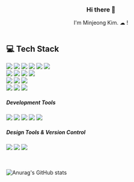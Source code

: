 <div align=center>
  <h3>Hi there 👋 </h3>
I'm Minjeong Kim. ☁ !
<br><br>
</div>


## 💻 Tech Stack

<div> 
  <img src="https://img.shields.io/badge/html5-E34F26?style=flat-square&logo=html5&logoColor=white">
  <img src="https://img.shields.io/badge/css-1572B6?style=flat-square&logo=css3&logoColor=white">
    <img src="https://img.shields.io/badge/SASS-hotpink.svg?style=flat-square&logo=SASS&logoColor=white">
      <img src="https://img.shields.io/badge/styled--components-DB7093?style=flat-square&logo=styled-components&logoColor=white">
        <img src="https://img.shields.io/badge/emotion-DB7093?style=flat-square&logo=emotion&logoColor=white">
          <img src="https://img.shields.io/badge/reacthookform-EC5990?style=flat-square&logo=reacthookform&logoColor=white">
  <br />

  <img src="https://img.shields.io/badge/javascript-F7DF1E?style=flat-square&logo=javascript&logoColor=black">
  <img src="https://img.shields.io/badge/typescript-3178C6?style=flat-square&logo=typescript&logoColor=black">
  <img src="https://img.shields.io/badge/react-61DAFB?style=flat-square&logo=react&logoColor=black">
    <img src="https://img.shields.io/badge/next.js-000000?style=flat-square&logo=next.js&logoColor=white"> 
  <br />
      <img src="https://img.shields.io/badge/-React%20Query-FF4154?style=flat-square&logo=react%20query&logoColor=white">
  <img src="https://img.shields.io/badge/redux-%23593d88.svg?style=flat-square&logo=redux&logoColor=white">
    <img src="https://img.shields.io/badge/zustand-82612C.svg?style=flat-square&logo=zustand&logoColor=white">

  <br />
  <img src="https://img.shields.io/badge/python-3776AB?style=flat-square&logo=python&logoColor=white">
  <img src="https://img.shields.io/badge/django-092E20?style=flat-square&logo=django&logoColor=white">
    <img src="https://img.shields.io/badge/mysql-4479A1?style=flat-square&logo=mysql&logoColor=white">
  <br>

  <h5>Development Tools</h5>
    <img src="https://img.shields.io/badge/Visual%20Studio%20Code-0078d7.svg?style=flat-square&logo=visual-studio-code&logoColor=white">    
    <img src="https://img.shields.io/badge/webstorm-143?style=flat-square&logo=webstorm&logoColor=white&color=black">  
        <img src="https://img.shields.io/badge/pycharm-143?style=flat-square&logo=pycharm&logoColor=black&color=black&labelColor=green">
                <img src="https://img.shields.io/badge/postman-E34F26?style=flat-square&logo=postman&logoColor=white">
                <img src="https://img.shields.io/badge/Dbeaver-382923?style=flat-square&logo=Dbeaver&logoColor=white">

  <br>

  <h5>Design Tools & Version Control</h5>
    <img src="https://img.shields.io/badge/figma-%23F24E1E.svg?style=flat-square&logo=figma&logoColor=white">
        <img src="https://img.shields.io/badge/Framer-black?style=flat-square&logo=framer&logoColor=blue">
  <img src="https://img.shields.io/badge/github-181717?style=flat-square&logo=github&logoColor=white">

  <br>
  
</div>
<br><br>


![Anurag's GitHub stats](https://github-readme-stats.vercel.app/api?username=minjeoong&show_icons=true&theme=radical)
  
